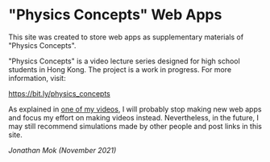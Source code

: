 # "Physics Concepts" Web Apps

This site was created to store web apps as supplementary materials of "Physics Concepts".

"Physics Concepts" is a video lecture series designed for high school students in Hong Kong. The project is a work in progress. For more information, visit:

https://bit.ly/physics_concepts

As explained in [one of my videos](https://youtu.be/vvcmZF0D_Rs), I will probably stop making new web apps and focus my effort on making videos instead. Nevertheless, in the future, I may still recommend simulations made by other people and post links in this site.

_Jonathan Mok (November 2021)_
